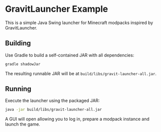 # GravitLauncher Example

This is a simple Java Swing launcher for Minecraft modpacks inspired by GravitLauncher.

## Building

Use Gradle to build a self-contained JAR with all dependencies:

```bash
gradle shadowJar
```

The resulting runnable JAR will be at `build/libs/gravit-launcher-all.jar`.

## Running

Execute the launcher using the packaged JAR:

```bash
java -jar build/libs/gravit-launcher-all.jar
```

A GUI will open allowing you to log in, prepare a modpack instance and launch the game.
